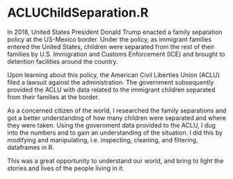 # ACLUChildSeparation.R
In 2018, United States President Donald Trump enacted a family separation policy at the US-Mexico border. Under the policy, as immigrant families entered the United States, children were separated from the rest of their families by U.S. Immigration and Customs Enforcement (ICE) and brought to detention facilities around the country.

Upon learning about this policy, the American Civil Liberties Union (ACLU) filed a lawsuit against the administration. The government subsequently provided the ACLU with data related to the immigrant children separated from their families at the border.

As a concerned citizen of the world, I researched the family separations and got a better understanding of how many children were separated and where they were taken. Using the government data provided to the ACLU, I dug into the numbers and to gain an understanding of the situation. I did this by modifying and manipulating, i.e. inspecting, cleaning, and filtering, dataframes in R.

This was a great opportunity to understand our world, and bring to light the stories and lives of the people living in it.
